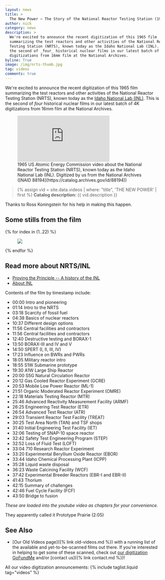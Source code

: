 ```yaml
---
layout: news
title: >
  The New Power — The Story of the National Reactor Testing Station (1965 film)
author: nick
category: news
description: >
  We're excited to announce the recent digitization of this 1965 film
  summarizing the test reactors and other activities of the National Reactor
  Testing Station (NRTS), known today as the Idaho National Lab (INL).  This is
  the second of _four_ historical nuclear films in our latest batch of 4K
  digitizations from 16mm film at the National Archives.
byline: True
image: /img/nrts-thumb.jpg
tag: videos
comments: true
---
```


<div class="row">
<div class="col-md-8" markdown="1">

We're excited to announce the recent digitization of this 1965 film summarizing the
test reactors and other activities of the National Reactor Testing Station
(NRTS), known today as the [Idaho National Lab
(INL)](https://en.wikipedia.org/wiki/Idaho_National_Laboratory).
This is the second of _four_ historical nuclear films in our
latest batch of 4K digitizations from 16mm film at the National Archives.

<figure>
<div class="ratio ratio-16x9">
<iframe
src="https://www.youtube.com/embed/LmdLgYqJLqs" title="The New Power" 
frameborder="0" allow="accelerometer; autoplay; clipboard-write;
encrypted-media; gyroscope; picture-in-picture; web-share"
allowfullscreen></iframe>
</div>
<figcaption markdown="1">1965 US Atomic Energy Commission video about the National 
Reactor Testing Station (NRTS), known today as the Idaho National Lab (INL).
Digitized by us from the National Archives ([NAID
88194](https://catalog.archives.gov/id/88194))
</figcaption>
</figure>

<blockquote class="blockquote">
{% assign vid = site.data.videos | where: "title", 'THE NEW POWER' | first %}
<b>Catalog description: </b> {{ vid.description }}
</blockquote>

Thanks to Ross Koningstein for his help in making this happen.

</div></div>

<div class="row">
<div class="col-md-12" markdown="1">

## Some stills from the film

<div class="row">
 {% for index in (1..22) %} 
  <div class="col col-xl-3 col-lg-4 col-md-6 col-sm-12 col-12 p-0">
    <figure class="figure">
      <a
        href="/img/nrts-{{index| prepend: '00' | slice: -2, 2 }}.jpg"
      >
        <img
          src="/img/nrts-{{index | prepend: '00' | slice: -2, 2 }}.jpg"
          class="img-fluid"
        />
      </a>
    </figure>
  </div>
 {% endfor %}
  </div>
</div>
</div>

<div class="row">
<div class="col-md-8" markdown="1">

## Read more about NRTS/INL

- [Proving the Principle -- A history of the INL](https://inl.gov/factsheet/proving-the-principle/)
- [About INL](https://inl.gov/about-inl/)

Contents of the film by timestamp include:

- 00:00 Intro and pioneering
- 01:14 Intro to the NRTS
- 03:18 Scarcity of fossil fuel
- 04:38 Basics of nuclear reactors
- 10:37 Different design options
- 11:56 Central facilities and contractors
- 11:56 Central facilities and contractors
- 12:40 Destructive testing and BORAX-1
- 13:50 BORAX-III and IV and V
- 14:50 SPERT (I, II, III, IV)
- 17:23 Influence on BWRs and PWRs
- 18:05 Military reactor intro
- 18:55 S1W Submarine prototype
- 19:30 A1W Large Ship Reactor
- 20:00 S5G Natural Circulation Reactor
- 20:12 Gas Cooled Reactor Experiment (GCRE)
- 20:53 Mobile Low Power Reactor (ML-1)
- 21:51 Organic Moderated Reactor Experiment (OMRE)
- 22:18 Materials Testing Reactor (MTR)
- 25:46 Advanced Reactivity Measurement Facility (ARMF)
- 26:25 Engineering Test Reactor (ETR)
- 26:54 Advanced Test Reactor (ATR)
- 29:03 Transient Reactor Test Facility (TREAT)
- 30:25 Test Area North (TAN) and TSF shops
- 31:40 Initial Engineering Test Facility (IET)
- 32:06 Testing of SNAP-10 space reactor
- 32:42 Safety Test Engineering Program (STEP)
- 32:52 Loss of Fluid Test (LOFT)
- 33:04 710 Research Reactor Experiment
- 33:20 Experimental Beryllium Oxide Reactor (EBOR)
- 33:44 Idaho Chemical Processing Plant (ICPP)
- 35:28 Liquid waste disposal
- 36:23 Waste Calcining Facility (WCF)
- 37:42 Experimental Breeder Reactors (EBR-I and EBR-II)
- 41:43 Thorium
- 42:15 Summary of challenges
- 42:46 Fuel Cycle Facility (FCF)
- 43:50 Bridge to fusion

_These are loaded into the youtube video as chapters for your convenience._

They apparently called it Prototype Prairie (2:05)

## See Also

- [Our Old Videos page]({% link old-videos.md %}) with a running list of the
  available and yet-to-be-scanned films out there. If you're interested in helping
  to get some of these scanned, check out [our digitization
  GoFundMe](https://www.gofundme.com/f/the-digitization-of-old-nuclear-energy-videos)
  and/or [contact us]({% link contact.md %})!

All our video digitization announcements:
{% include taglist.liquid tag="videos" %}

</div></div>
